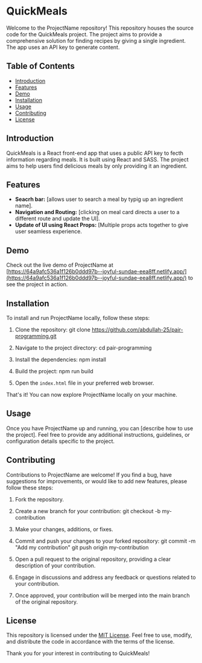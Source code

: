 # QuickMeals

Welcome to the ProjectName repository! This repository houses the source code for the QuickMeals project. The project aims to provide a comprehensive solution for finding recipes by giving a single ingredient. The app uses an API key to generate content.

## Table of Contents

- [Introduction](#introduction)
- [Features](#features)
- [Demo](#demo)
- [Installation](#installation)
- [Usage](#usage)
- [Contributing](#contributing)
- [License](#license)

## Introduction

QuickMeals is a React front-end app that uses a public API key to fecth information regarding meals. It is built using React and SASS. The project aims to help users find delicious meals by only providing it an ingredient.

## Features

- **Seacrh bar:** [allows user to search a meal by typig up an ingredient name].
- **Navigation and Routing:** [clicking on meal card directs a user to a different route and update the UI].
- **Update of UI using React Props:** [Multiple props acts together to give user seamless experience.

## Demo

Check out the live demo of ProjectName at [https://64a9afc536a1f126b0ddd97b--joyful-sundae-eea8ff.netlify.app/](https://64a9afc536a1f126b0ddd97b--joyful-sundae-eea8ff.netlify.app/) to see the project in action.

## Installation

To install and run ProjectName locally, follow these steps:

1. Clone the repository:
git clone https://github.com/abdullah-25/pair-programming.git


2. Navigate to the project directory:
cd pair-programming

3. Install the dependencies:
npm install

4. Build the project:
npm run build


5. Open the `index.html` file in your preferred web browser.

That's it! You can now explore ProjectName locally on your machine.

## Usage

Once you have ProjectName up and running, you can [describe how to use the project]. Feel free to provide any additional instructions, guidelines, or configuration details specific to the project.

## Contributing

Contributions to ProjectName are welcome! If you find a bug, have suggestions for improvements, or would like to add new features, please follow these steps:

1. Fork the repository.

2. Create a new branch for your contribution:
git checkout -b my-contribution


3. Make your changes, additions, or fixes.

4. Commit and push your changes to your forked repository:
git commit -m "Add my contribution"
git push origin my-contribution


5. Open a pull request to the original repository, providing a clear description of your contribution.

6. Engage in discussions and address any feedback or questions related to your contribution.

7. Once approved, your contribution will be merged into the main branch of the original repository.

## License

This repository is licensed under the [MIT License](LICENSE). Feel free to use, modify, and distribute the code in accordance with the terms of the license.

Thank you for your interest in contributing to QuickMeals!







